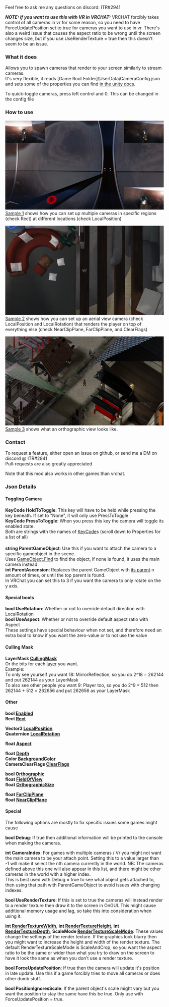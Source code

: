 Feel free to ask me any questions on discord: ITR#2941  

***NOTE: If you want to use this with VR in VRCHAT:***
VRCHAT forcibly takes control of all cameras in vr for some reason, so you need to have ForceUpdatePosition set to true for cameras you want to use in vr. 
There's also a weird issue that causes the aspect ratio to be wrong until the screen changes size, but if you use UseRenderTexture = true then this doesn't seem to be an issue.

### What it does
Allows you to spawn cameras that render to your screen similarly to stream cameras.  
It's very flexible, it reads \[Game Root Folder\]\UserData\CameraConfig.json and sets some of the properties you can find [in the unity docs](https://docs.unity3d.com/ScriptReference/Camera.html). 

To quick-toggle cameras, press left control and 0. This can be changed in the config file

### How to use

![Cameras rendereing to 3 courners of the screen](https://raw.githubusercontent.com/ITR13/ITR-sMelonCameras/master/SAMPLE1.jpg)
[Sample 1](https://github.com/ITR13/ITR-sMelonCameras/blob/master/SAMPLE1.json) shows how you can set up multiple cameras in specific regions (check Rect) at different locations (check LocalPosition)

![Two overlapping cameras rendering over the main view](https://raw.githubusercontent.com/ITR13/ITR-sMelonCameras/master/SAMPLE2.jpg)
[Sample 2](https://github.com/ITR13/ITR-sMelonCameras/blob/master/SAMPLE2.json) shows how you can set up an aerial view camera (check LocalPosition and LocalRotation) that renders the player on top of everything else (check NearClipPlane, FarClipPlane, and ClearFlags)

![An orthographic view from above](https://raw.githubusercontent.com/ITR13/ITR-sMelonCameras/master/SAMPLE3.jpg)
[Sample 3](https://github.com/ITR13/ITR-sMelonCameras/blob/master/SAMPLE3.json) shows what an orthographic view looks like.

### Contact
To request a feature, either open an issue on github, or send me a DM on discord @ ITR#2941  
Pull-requests are also greatly appreciated

Note that this mod also works in other games than vrchat.

### Json Details

#### Toggling Camera
**KeyCode HoldToToggle**: This key will have to be held while pressing the key beneath. If set to "None", it will only use PressToToggle  
**KeyCode PressToToggle**: When you press this key the camera will toggle its enabled state.  
Both are strings with the names of [KeyCode](https://docs.unity3d.com/ScriptReference/KeyCode.html)s (scroll down to Properties for a list of all)

####
**string ParentGameObject**: Use this if you want to attach the camera to a specific gameobject in the scene.  
Uses [GameObject.Find](https://docs.unity3d.com/ScriptReference/GameObject.Find.html) to find the object, if none is found, it uses the main camera instead.  
**int ParentAscension**: Replaces the parent GameObject with [its parent](https://docs.unity3d.com/ScriptReference/Transform-parent.html) n amount of times, or until the top parent is found.  
In VRChat you can set this to 3​ if you want the camera to only rotate on the y axis.  

#### Special bools
**bool UseRotation**: Whether or not to override default direction with LocalRotation  
**bool UseAspect**: Whether or not to override default aspect ratio with Aspect  
These settings have special behaviour when not set, and therefore need an extra bool to know if you want the zero-value or to not use the value

#### Culling Mask
**LayerMask [CullingMask](https://docs.unity3d.com/ScriptReference/Camera-cullingMask.html)**  
Or the bits for each [layer](http://vrchat.wikidot.com/worlds:layers) you want.  
Example:  
To only see yourself you want 18: MirrorReflection, so you do 2^18 = 262144 and put 262144 as your LayerMask  
To also see other people you want 9: Player too, so you do 2^9 = 512 then 262144 + 512 = 262656 and put 262656 as your LayerMask  

#### Other
**bool [Enabled](https://docs.unity3d.com/ScriptReference/Behaviour-enabled.html)**  
**Rect [Rect](https://docs.unity3d.com/ScriptReference/Camera-rect.html)**  

**Vector3 [LocalPosition](https://docs.unity3d.com/ScriptReference/Transform-localPosition.html)**  
**Quaternion [LocalRotation](https://docs.unity3d.com/ScriptReference/Transform-localPosition.html)**  

**float [Aspect](https://docs.unity3d.com/ScriptReference/Camera-aspect.html)**  

**float [Depth](https://docs.unity3d.com/ScriptReference/Camera-depth.html)**  
**Color [BackgroundColor](https://docs.unity3d.com/ScriptReference/Camera-backgroundColor.html)**  
**CameraClearFlags [ClearFlags](https://docs.unity3d.com/ScriptReference/Camera-clearFlags.html)**  

**bool [Orthographic](https://docs.unity3d.com/ScriptReference/Camera-orthographic.html)**  
**float [FieldOfView](https://docs.unity3d.com/ScriptReference/Camera-fieldOfView.html)**  
**float [OrthographicSize](https://docs.unity3d.com/ScriptReference/Camera-orthographicSize.html)**  

**float [FarClipPlane](https://docs.unity3d.com/ScriptReference/Camera-farClipPlane.html)**  
**float [NearClipPlane](https://docs.unity3d.com/ScriptReference/Camera-nearClipPlane.html)**  

#### Special
The following options are mostly to fix specific issues some games might cause

**bool Debug**: If true then additional information will be printed to the console when making the cameras.

**int CameraIndex**: For games with multiple cameras / Vr you might not want the main camera to be your attach point. Setting this to a value larger than -1 will make it select the nth camera currently in the world. NB: The cameras defined above this one will also appear in this list, and there might be other cameras in the world with a higher index.  
This is best used with Debug = true to see what object gets attached to, then using that path with ParentGameObject to avoid issues with changing indexes.

**bool UseRenderTexture**: If this is set to true the cameras will instead render to a render texture then draw it to the screen in OnGUI. This might cause additional memory usage and lag, so take this into consideration when using it.

**int [RenderTextureWidth](https://docs.unity3d.com/ScriptReference/RenderTexture-width.html)**, **int [RenderTextureHeight](https://docs.unity3d.com/ScriptReference/RenderTexture-height.html)**, **int [RenderTextureDepth](https://docs.unity3d.com/ScriptReference/RenderTexture-depth.html)**, **ScaleMode [RenderTextureScaleMode](https://docs.unity3d.com/ScriptReference/ScaleMode.html)**: 
These values change the settings of the render texture. If the graphics look blurry then you might want to increase the height and width of the render texture. 
The default RenderTextureScaleMode is ScaleAndCrop, so you want the aspect ratio to be the same or wider than what you try to draw on the screen to have it look the same as when you don't use a render texture.


**bool ForceUpdatePosition**: If true then the camera will update it's position in late update. Use this if a game forcibly tries to move all cameras or does other dumb stuff.

**bool PositionIgnoresScale**: If the parent object's scale might vary but you want the position to stay the same have this be true. Only use with ForceUpdatePosition = true.
